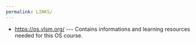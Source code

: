```yaml
---
permalink: LINKS/
---
```

* https://os.vlsm.org/ --- Contains informations and learning resources needed for this OS course.
